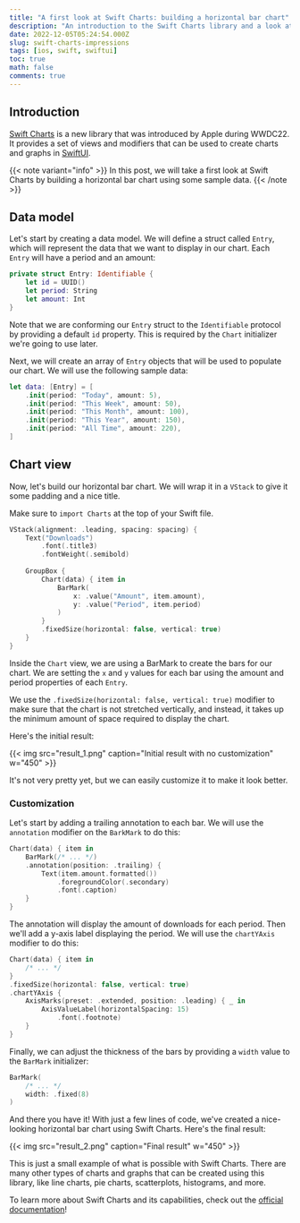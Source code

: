 ```yaml
---
title: "A first look at Swift Charts: building a horizontal bar chart"
description: "An introduction to the Swift Charts library and a look at how to build a horizontal bar chart using some sample data."
date: 2022-12-05T05:24:54.000Z
slug: swift-charts-impressions
tags: [ios, swift, swiftui]
toc: true
math: false
comments: true
---
```


## Introduction
[Swift Charts](https://developer.apple.com/documentation/charts) is a new library that was introduced by Apple during WWDC22. It provides a set of views and modifiers that can be used to create charts and graphs in [SwiftUI](https://developer.apple.com/xcode/swiftui/).

{{< note variant="info" >}}
In this post, we will take a first look at Swift Charts by building a horizontal bar chart using some sample data.
{{< /note >}}

## Data model
Let's start by creating a data model. We will define a struct called `Entry`, which will represent the data that we want to display in our chart. Each `Entry` will have a period and an amount:

```swift
private struct Entry: Identifiable {
    let id = UUID()
    let period: String
    let amount: Int
}
```

Note that we are conforming our `Entry` struct to the `Identifiable` protocol by providing a default `id` property. This is required by the `Chart` initializer we're going to use later.

Next, we will create an array of `Entry` objects that will be used to populate our chart. We will use the following sample data:

```swift
let data: [Entry] = [
    .init(period: "Today", amount: 5),
    .init(period: "This Week", amount: 50),
    .init(period: "This Month", amount: 100),
    .init(period: "This Year", amount: 150),
    .init(period: "All Time", amount: 220),
]
```

## Chart view
Now, let's build our horizontal bar chart. We will wrap it in a `VStack` to give it some padding and a nice title.

Make sure to `import Charts` at the top of your Swift file.

```swift
VStack(alignment: .leading, spacing: spacing) {
    Text("Downloads")
        .font(.title3)
        .fontWeight(.semibold)
    
    GroupBox {
        Chart(data) { item in
            BarMark(
                x: .value("Amount", item.amount),
                y: .value("Period", item.period)
            )
        }
        .fixedSize(horizontal: false, vertical: true)
    }
}
```

Inside the `Chart` view, we are using a BarMark to create the bars for our chart. We are setting the `x` and `y` values for each bar using the amount and period properties of each `Entry`.

We use the `.fixedSize(horizontal: false, vertical: true)` modifier to make sure that the chart is not stretched vertically, and instead, it takes up the minimum amount of space required to display the chart.

Here's the initial result:

{{< img src="result_1.png" caption="Initial result with no customization" w="450" >}}

It's not very pretty yet, but we can easily customize it to make it look better. 

### Customization
Let's start by adding a trailing annotation to each bar. We will use the `annotation` modifier on the `BarkMark` to do this:

```swift
Chart(data) { item in
    BarMark(/* ... */)
    .annotation(position: .trailing) {
        Text(item.amount.formatted())
            .foregroundColor(.secondary)
            .font(.caption)
    }
}
```

The annotation will display the amount of downloads for each period. Then we'll add a y-axis label displaying the period. We will use the `chartYAxis` modifier to do this:

```swift
Chart(data) { item in
    /* ... */
}
.fixedSize(horizontal: false, vertical: true)
.chartYAxis {
    AxisMarks(preset: .extended, position: .leading) { _ in
        AxisValueLabel(horizontalSpacing: 15)
            .font(.footnote)
    }
}
```

Finally, we can adjust the thickness of the bars by providing a `width` value to the `BarMark` initializer:

```swift
BarMark(
    /* ... */
    width: .fixed(8)
)
```

And there you have it! With just a few lines of code, we've created a nice-looking horizontal bar chart using Swift Charts. Here's the final result:

{{< img src="result_2.png" caption="Final result" w="450" >}}

This is just a small example of what is possible with Swift Charts. There are many other types of charts and graphs that can be created using this library, like line charts, pie charts, scatterplots, histograms, and more.

To learn more about Swift Charts and its capabilities, check out the [official documentation](https://developer.apple.com/documentation/charts)!